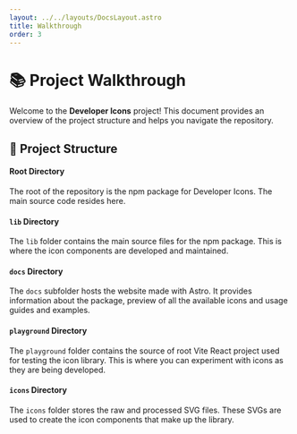 ```yaml
---
layout: ../../layouts/DocsLayout.astro
title: Walkthrough
order: 3
---
```


# 📚 Project Walkthrough

Welcome to the **Developer Icons** project! This document provides an overview of the project structure and helps you navigate the repository.

## 📁 Project Structure

#### Root Directory

The root of the repository is the npm package for Developer Icons. The main source code resides here.

#### `lib` Directory

The `lib` folder contains the main source files for the npm package. This is where the icon components are developed and maintained.

#### `docs` Directory

The `docs` subfolder hosts the website made with Astro. It provides information about the package, preview of all the available icons and usage guides and examples.

#### `playground` Directory

The `playground` folder contains the source of root Vite React project used for testing the icon library. This is where you can experiment with icons as they are being developed.

#### `icons` Directory

The `icons` folder stores the raw and processed SVG files. These SVGs are used to create the icon components that make up the library.
